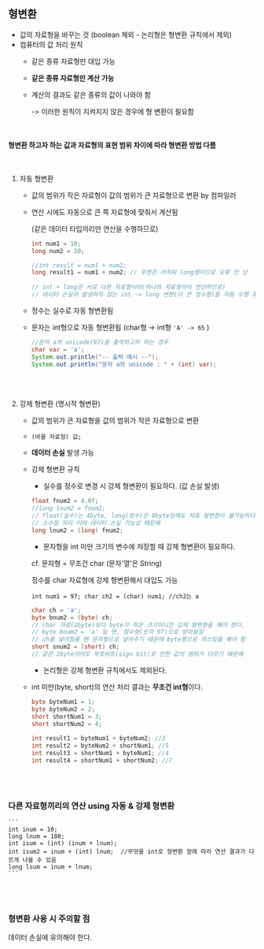 ## 형변환

- 값의 자료형을 바꾸는 것 (boolean 제외 - 논리형은 형변환 규칙에서 제외)
- 컴퓨터의 값 처리 원칙
  - 같은 종류 자료형만 대입 가능
  - **같은 종류 자료형만 계산 가능**
  - 계산의 결과도 같은 종류의 값이 나와야 함

    -> 이러한 원칙이 지켜지지 않은 경우에 형 변환이 필요함<br>
    <br><br>

**형변환 하고자 하는 값과 자료형의 표현 범위 차이에 따라 형변환 방법 다름**<br>
<br><br>

1. 자동 형변환
    - 값의 범위가 작은 자료형이 값의 범위가 큰 자료형으로 변환 by 컴파일러
    - 연산 시에도 자동으로 큰 쪽 자료형에 맞춰서 계산됨

        (같은 데이터 타입끼리만 연산을 수행하므로)<br>

        ```java
        int num1 = 10;
        long num2 = 20;

        //int result = num1 + num2;
        long result1 = num1 + num2; // 우변은 어차피 long형이므로 오류 안 남
        								  
        // int + long은 서로 다른 자료형이라(하나의 자료형끼리 연산하므로)
        // 데이터 손실이 발생하지 않는 int -> long 변환(더 큰 정수형)을 자동 수행 후 연산한다.
        ```

    - 정수는 실수로 자동 형변환됨
    - 문자는 int형으로 자동 형변환됨 (char형 → int형 `'A' -> 65` )

        ```java
        //문자 a의 unicode(97)을 출력하고자 하는 경우
        char var = 'a';
        System.out.println("-- 출력 예시 --");
        System.out.println("문자 a의 unicode : " + (int) var);
        ```
<br><br>

2. 강제 형변환 (명시적 형변환)
    - 값의 범위가 큰 자료형을 값의 범위가 작은 자료형으로 변환
    - `(바꿀 자료형) 값;`
    - **데이터 손실** 발생 가능
    - 강제 형변환 규칙
        - 실수를 정수로 변경 시 강제 형변환이 필요하다. (값 손실 발생)

        ```java
        float fnum2 = 4.0f;
        //long lnum2 = fnum2;	
        // float(실수)는 4byte, long(정수)은 8byte임에도 자동 형변환이 불가능하다.
        // 소수점 자리 이하 데이터 손실 가능성 때문에
        long lnum2 = (long) fnum2;
        ```
        - 문자형을 int 미만 크기의 변수에 저장할 때 강제 형변환이 필요하다. 

        cf. 문자형 = 무조건 char (문자'열'은 String)<br>

        정수를 char 자료형에 강제 형변환해서 대입도 가능<br>

         `int num1 = 97; char ch2 = (char) num1; //ch2는 a`

        ```java
        char ch = 'a';
        byte bnum2 = (byte) ch; 
        // char 자료(2byte)보다 byte가 작은 크기이니깐 강제 형변환을 해야 한다.
        // byte bnum2 = 'a' 일 땐, 정수형(숫자 97)으로 받아들임
        // ch를 넣어줬을 땐 문자형으로 넣어주기 때문에 byte형으로 캐스팅을 해야 함
        short snum2 = (short) ch; 
        // 같은 2byte이어도 부호비트(sign bit)로 인한 값의 범위가 다르기 때문에
        ```

        - 논리형은 강제 형변환 규칙에서도 제외된다.

    - int 미만(byte, short)의 연산 처리 결과는 **무조건 int형**이다.

        ```java
        byte byteNum1 = 1;
        byte byteNum2 = 2;
        short shortNum1 = 3;
        short shortNum2 = 4;
        		
        int result1 = byteNum1 + byteNum2; //3
        int result2 = byteNum2 + shortNum1; //5
        int result3 = shortNum1 + byteNum1; //4
        int result4 = shortNum1 + shortNum2; //7
        ```
<br><br>
### 다른 자료형끼리의 연산 using 자동 & 강제 형변환 ###

    ``` 
    int inum = 10;
    long lnum = 100;
    int isum = (int) (inum + lnum);
    int isum2 = inum + (int) lnum;  //무엇을 int로 형변환 함에 따라 연산 결과가 다르게 나올 수 있음
    long lsum = inum + lnum;
    ```
<br><br>

### 형변환 사용 시 주의할 점 ###
데이터 손실에 유의해야 한다.<br>

